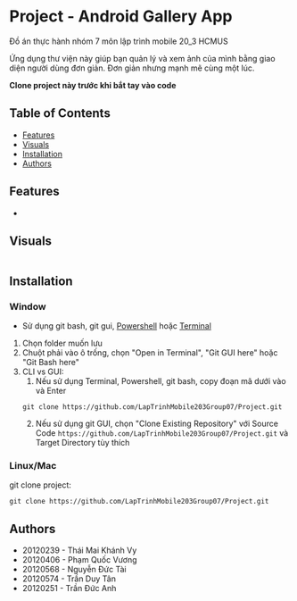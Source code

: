# Project - Android Gallery App
Đồ án thực hành nhóm 7 môn lập trình mobile 20_3 HCMUS

Ứng dụng thư viện này giúp bạn quản lý và xem ảnh của mình bằng giao diện người dùng đơn giản. Đơn giản nhưng mạnh mẽ cùng một lúc.

**Clone project này trước khi bắt tay vào code**

## Table of Contents
- [Features](#features)
- [Visuals](#visuals)
- [Installation](#installation)
- [Authors](#authors)

## Features
- 

## Visuals

![]() 

## Installation

### Window
- Sử dụng git bash, git gui, [Powershell](https://learn.microsoft.com/en-us/powershell/scripting/install/installing-powershell-on-windows?view=powershell-7.2) hoặc [Terminal](https://learn.microsoft.com/en-us/windows/terminal/install) 
1. Chọn folder muốn lưu
2. Chuột phải vào ô trống, chọn "Open in Terminal", "Git GUI here" hoặc "Git Bash here"
3. CLI vs GUI:
    1. Nếu sử dụng Terminal, Powershell, git bash, copy đoạn mã dưới vào và Enter
    ```
    git clone https://github.com/LapTrinhMobile203Group07/Project.git
    ```
    2. Nếu sử dụng git GUI, chọn "Clone Existing Repository" với Source Code `https://github.com/LapTrinhMobile203Group07/Project.git` và Target Directory tùy thích

### Linux/Mac
git clone project: 
```
git clone https://github.com/LapTrinhMobile203Group07/Project.git
```

## Authors
- 20120239 - Thái Mai Khánh Vy
- 20120406 - Phạm Quốc Vương
- 20120568 - Nguyễn Đức Tài
- 20120574 - Trần Duy Tân
- 20120251 - Trần Đức Anh
